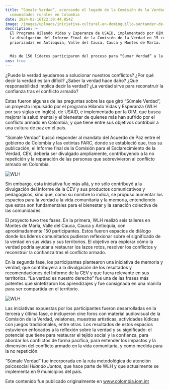 ```yaml
---
title: “Súmale Verdad”, acercando el legado de la Comisión de la Verdad a
  comunidades rurales en Colombia
date: 2024-02-16T22:30:44.854Z
image: /images/uploads/iniciativa-cultural-en-dominguillo-santander-de-quilicahobanner.jpeg
description: >-
  El Programa Hilando Vidas y Esperanza de USAID, implementado por OIM, acompañó
  la divulgación del Informe Final de la Comisión de la Verdad en 15 comunidades
  priorizadas en Antioquia, Valle del Cauca, Cauca y Montes de María.


  Más de 150 líderes participaron del proceso para “Sumar Verdad” a la vida comunitaria y entender su rol en el bienestar colectivo, el cual finalizó con la realización de iniciativas culturales y simbólicas en donde aproximadamente 2000 personas participaron de la reflexión sobre el conflicto, la memoria y la resiliencia comunitaria.
cms: true
---
```

¿Puede la verdad ayudarnos a solucionar nuestros conflictos? ¿Por qué decir la verdad es tan difícil? ¿Saber la verdad hace daño? ¿Qué responsabilidad implica decir la verdad? ¿La verdad sirve para reconstruir la confianza tras el conflicto armado?

Estas fueron algunas de las preguntas sobre las que giró “Súmale Verdad”, un proyecto impulsado por el programa Hilando Vidas y Esperanza (WLH por sus siglas en inglés), de USAID, e implementado por la OIM, que busca mejorar la salud mental y el bienestar de quienes más han sufrido por el conflicto armado en Colombia, y que tiene entre sus objetivos contribuir a una cultura de paz en el país.

“Súmale Verdad” buscó responder al mandato del Acuerdo de Paz entre el gobierno de Colombia y las extintas FARC, donde se estableció que, tras su publicación, el Informe final de la Comisión para el Esclarecimiento de la Verdad, CEV, debería ser divulgado ampliamente, contribuyendo a la no repetición y la reparación de las personas que sobrevivieron al conflicto armado en Colombia.

![WLH](https://colombia.iom.int/sites/g/files/tmzbdl1011/files/images/Notas/iniciativas-culturales-en-el-valle-del-cauca-banner.jpg)

Sin embargo, esta iniciativa fue más allá, y no sólo contribuyó a la divulgación del informe de la CEV y sus productos comunicativos y pedagógicos, sino que, como su nombre lo indica, se propuso aumentar los espacios para la verdad a la vida comunitaria y la memoria, entendiendo que estos son fundamentales para el bienestar y la sanación colectiva de las comunidades.

El proyecto tuvo tres fases. En la primera, WLH realizó seis talleres en Montes de María, Valle del Cauca, Cauca y Antioquia, con aproximadamente 150 participantes. Estos fueron espacios de diálogo donde los líderes comunitarios pudieron reflexionar sobre el significado de la verdad en sus vidas y sus territorios. El objetivo era explorar cómo la verdad podría ayudar a restaurar los lazos rotos, resolver los conflictos y reconstruir la confianza tras el conflicto armado.

En la segunda fase, los participantes plantearon una iniciativa de memoria y verdad, que contribuyera a la divulgación de los resultados y recomendaciones del Informe de la CEV y que fuera relevante en sus territorios. “La verdad es nuestro derecho” fue una de las frases más potentes que sintetizaron los aprendizajes y fue consignada en una manilla para ser compartida en el territorio.

![WLH](https://colombia.iom.int/sites/g/files/tmzbdl1011/files/images/Notas/conversaciones-sobre-la-verdad-en-cali-valle-del-cauca_-002.jpg)

Las iniciativas expuestas por los participantes fueron desarrolladas en la tercera y última fase, e incluyeron cine foros con material audiovisual de la Comisión de la Verdad, velatones, muestras artísticas, actividades lúdicas con juegos tradicionales, entre otras. Los resultados de estos espacios estuvieron enfocados a la reflexión sobre la verdad y su significado: el potencial que tiene para restaurar el tejido social y la confianza, para abordar los conflictos de forma pacífica, para entender los impactos y la dimensión del conflicto armado en la vida comunitaria, y como medida para la no repetición.

“Súmale Verdad” fue incorporada en la ruta metodológica de atención psicosocial *Hilando Juntos,* que hace parte de WLH y que actualmente se implementa en 9 municipios del país.

Este contenido fue publicado originalmente en www.colombia.iom.int